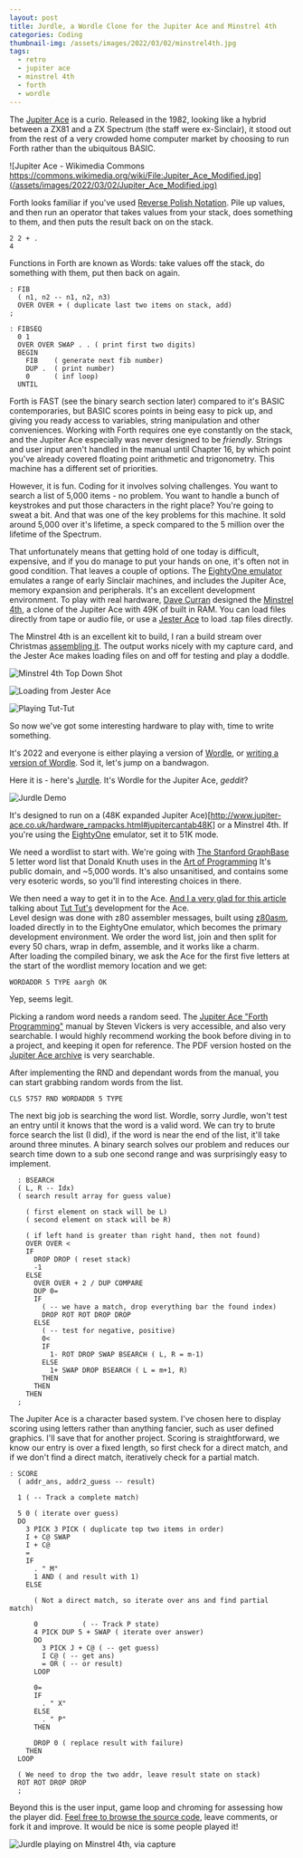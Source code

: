 ```yaml
---
layout: post
title: Jurdle, a Wordle Clone for the Jupiter Ace and Minstrel 4th
categories: Coding
thumbnail-img: /assets/images/2022/03/02/minstrel4th.jpg
tags: 
  - retro
  - jupiter ace
  - minstrel 4th
  - forth
  - wordle
---
```


The [Jupiter Ace](https://en.wikipedia.org/wiki/Jupiter_Ace) is a curio.  Released in the 1982, looking like a hybrid between a ZX81 and a ZX Spectrum (the staff were ex-Sinclair), it stood out 
from the rest of a very crowded home computer market by choosing to run Forth rather than the ubiquitous BASIC.

![Jupiter Ace - Wikimedia Commons https://commons.wikimedia.org/wiki/File:Jupiter_Ace_Modified.jpg](/assets/images/2022/03/02/Jupiter_Ace_Modified.jpg)

Forth looks familiar if you've used [Reverse Polish Notation](https://en.wikipedia.org/wiki/Reverse_Polish_notation).  Pile up values, and then run an operator that takes 
values from your stack, does something to them, and then puts the result back on on the stack.

```
2 2 + .
4
```

Functions in Forth are known as Words: take values off the stack, do something with them, put then back on again.

```
: FIB
  ( n1, n2 -- n1, n2, n3)
  OVER OVER + ( duplicate last two items on stack, add)
;

: FIBSEQ
  0 1
  OVER OVER SWAP . . ( print first two digits)
  BEGIN
    FIB    ( generate next fib number)
    DUP .  ( print number)
    0      ( inf loop)
  UNTIL

```

Forth is FAST (see the binary search section later) compared to it's BASIC contemporaries, but BASIC scores points in being easy to pick up, and giving you ready 
access to variables, string manipulation and other conveniences.  Working with Forth requires one eye constantly on the stack, and 
the Jupiter Ace especially was never designed to be _friendly_.  Strings and user input aren't handled in the manual until Chapter 16, by 
which point you've already covered floating point arithmetic and trigonometry.  This machine has a different set of priorities.

However, it is fun.  Coding for it involves solving challenges.  You want to search a list of 5,000 items - no problem.  You want to handle a bunch of keystrokes and put those characters in the right place?  You're going to sweat a bit.  And that was one of the key problems for 
this machine.  It sold around 5,000 over it's lifetime, a speck compared to the 5 million over the lifetime of the Spectrum.

That unfortunately means that getting hold of one today is difficult, expensive, and if you do manage to put your hands on one, it's 
often not in good condition.  That leaves a couple of options.  The [EightyOne emulator](http://www.jupiter-ace.co.uk/emulators_win.html#eightyone) 
emulates a range of early Sinclair machines, and includes the Jupiter Ace, memory expansion and peripherals.  It's an 
excellent development environment.  To play with real hardware, [Dave Curran](http://blog.tynemouthsoftware.co.uk/search/label/4th) designed the 
[Minstrel 4th](https://www.thefuturewas8bit.com/minstrel4th.html), a clone of the Jupiter Ace with 49K of built in RAM. 
You can load files directly from tape or audio file, or use a [Jester Ace](https://www.tindie.com/products/dr_ian_johnson/jester-ace/) 
to load .tap files directly.

The Minstrel 4th is an excellent kit to build, I ran a build stream over Christmas [assembling it](https://www.youtube.com/watch?v=_965V2petUk).  The output works nicely with my capture card, 
and the Jester Ace makes loading files on and off for testing and play a doddle.

![Minstrel 4th Top Down Shot](/assets/images/2022/03/02/minstrel4th.jpg)

![Loading from Jester Ace](/assets/images/2022/03/02/jesterace.jpg)

![Playing Tut-Tut](/assets/images/2022/03/02/tuttut.jpg)

So now we've got some interesting hardware to play with, time to write something.

It's 2022 and everyone is either playing a version of [Wordle](https://www.powerlanguage.co.uk/wordle/), or [writing a version of Wordle](https://gamingretro.co.uk/c64-wordle-clone-turdle/).  Sod it, let's jump on a bandwagon.

Here it is - here's [Jurdle](https://github.com/kianryan/jurdle).  It's Wordle for the Jupiter Ace, _geddit_?

![Jurdle Demo](/assets/images/2022/03/02/jurdle-demo.png)


It's designed to run on a (48K expanded Jupiter Ace)[http://www.jupiter-ace.co.uk/hardware_rampacks.html#jupitercantab48K] or a Minstrel 4th.  If you're using the [EightyOne](http://www.jupiter-ace.co.uk/emulators_win.html#eightyone) emulator, set it to 51K mode.

We need a wordlist to start with.  We're going with [The Stanford GraphBase](https://www-cs-faculty.stanford.edu/~knuth/sgb.html) 
5 letter word list that Donald Knuth uses in the [Art of Programming](https://www-cs-faculty.stanford.edu/~knuth/taocp.html) 
It's public domain, and ~5,000 words.  It's also unsanitised, and contains some very esoteric words, so you'll find interesting 
choices in there.

We then need a way to get it in to the Ace.  [And I a very glad for this article](http://www.zx81keyboardadventure.com/2020/05/tut-tut-on-jupiter-ace-part-2.html) talking about [Tut Tut's](https://github.com/markgbeckett/jupiter_ace/tree/master/tut-tut) development for the Ace.  
Level design was done with z80 assembler messages, built using [z80asm](https://www.nongnu.org/z80asm/), loaded directly in to the EightyOne emulator, which 
becomes the primary development environment.  We order the word list, join and then split for every 50 chars, wrap in defm, assemble, and it works like a charm.  
After loading the compiled binary, we ask the Ace for the first five letters at the start of the wordlist memory location and we get:

```
WORDADDR 5 TYPE aargh OK
```

Yep, seems legit.

Picking a random word needs a random seed.  The [Jupiter Ace "Forth Programming"](https://www.amazon.co.uk/Jupiter-ACE-Manual-Anniversary-Programming/dp/1785387294) 
manual by Steven Vickers is very accessible, and also very searchable.  I would highly recommend working the book before 
diving in to a project, and keeping it open for reference. The PDF version hosted on the 
[Jupiter Ace archive](http://www.jupiter-ace.co.uk/usermanual.html#ace_manuals) is very searchable.

After implementing the RND and dependant words from the manual, you can start grabbing random words from the list.
```
CLS 5757 RND WORDADDR 5 TYPE
```

The next big job is searching the word list.  Wordle, sorry Jurdle, won't test an entry until it knows that the word is a valid word. 
We can try to brute force search the list (I did), if the word is near the end of the list, it'll take around three minutes. A binary 
search solves our problem and reduces our search time down to a sub one second range and was surprisingly easy to implement.

```
  : BSEARCH
  ( L, R -- Idx)
  ( search result array for guess value)

    ( first element on stack will be L)
    ( second element on stack will be R)

    ( if left hand is greater than right hand, then not found)
    OVER OVER <
    IF
      DROP DROP ( reset stack)
      -1
    ELSE
      OVER OVER + 2 / DUP COMPARE
      DUP 0=
      IF
        ( -- we have a match, drop everything bar the found index)
        DROP ROT ROT DROP DROP
      ELSE
        ( -- test for negative, positive)
        0<
        IF
          1- ROT DROP SWAP BSEARCH ( L, R = m-1)
        ELSE
          1+ SWAP DROP BSEARCH ( L = m+1, R)
        THEN
      THEN
    THEN
  ;
```

The Jupiter Ace is a character based system.  I've chosen here to display scoring using letters rather than anything fancier, 
such as user defined graphics.  I'll save that for another project.  Scoring is straightforward, we know our entry is over 
a fixed length, so first check for a direct match, and if we don't find a direct match, iteratively check for a partial match.

```
: SCORE
  ( addr_ans, addr2_guess -- result)

  1 ( -- Track a complete match)

  5 0 ( iterate over guess)
  DO
    3 PICK 3 PICK ( duplicate top two items in order)
    I + C@ SWAP
    I + C@
    =
    IF
      . " M"
      1 AND ( and result with 1)
    ELSE

      ( Not a direct match, so iterate over ans and find partial match)

      0           ( -- Track P state)
      4 PICK DUP 5 + SWAP ( iterate over answer)
      DO
        3 PICK J + C@ ( -- get guess)
        I C@ ( -- get ans)
        = OR ( -- or result)
      LOOP

      0=
      IF
        . " X"
      ELSE
        . " P"
      THEN

      DROP 0 ( replace result with failure)
    THEN
  LOOP

  ( We need to drop the two addr, leave result state on stack)
  ROT ROT DROP DROP
  ;
```

Beyond this is the user input, game loop and chroming for assessing how the player did.  [Feel free to browse the source code](https://github.com/kianryan/jurdle), 
leave comments, or fork it and improve.  It would be nice is some people played it!

![Jurdle playing on Minstrel 4th, via capture](/assets/images/2022/03/02/jurdle.jpg)
